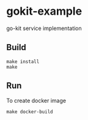 # gokit-example
go-kit service implementation

## Build
```shell
make install
make
```

## Run

To create docker image
```shell
make docker-build
```

##
